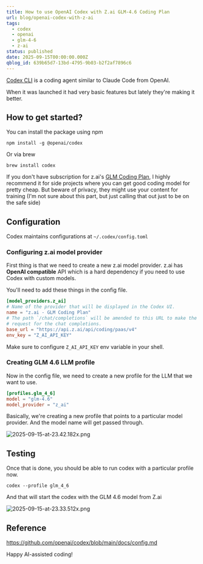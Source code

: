 ```yaml
---
title: How to use OpenAI Codex with Z.ai GLM-4.6 Coding Plan
url: blog/openai-codex-with-z-ai
tags:
  - codex
  - openai
  - glm-4-6
  - z-ai
status: published
date: 2025-09-15T00:00:00.000Z
qblog_id: 639b65d7-13bd-4795-9b03-b2f2af7896c6
---
```


[Codex CLI](https://github.com/openai/codex) is a coding agent similar to Claude Code from OpenAI.

When it was launched it had very basic features but lately they're making it better.

## How to get started?
You can install the package using npm
```shell
npm install -g @openai/codex
```
Or via brew
```shell
brew install codex
```

If you don't have subscription for z.ai's [GLM Coding Plan](https://go.nesin.io/glm), I highly recommend it for side projects where you can get good coding model for pretty cheap. But beware of privacy, they might use your content for training (I'm not sure about this part, but just calling that out just to be on the safe side)

## Configuration
Codex maintains configurations at `~/.codex/config.toml`

### Configuring z.ai model provider
First thing is that we need to create a new z.ai model provider. z.ai has **OpenAI compatible** API which is a hard dependency if you need to use Codex with custom models.

You'll need to add these things in the config file.

```toml
[model_providers.z_ai]
# Name of the provider that will be displayed in the Codex UI.
name = "z.ai - GLM Coding Plan"
# The path `/chat/completions` will be amended to this URL to make the POST
# request for the chat completions.
base_url = "https://api.z.ai/api/coding/paas/v4"
env_key = "Z_AI_API_KEY"
```
Make sure to configure `Z_AI_API_KEY` env variable in your shell.

### Creating GLM 4.6 LLM profile
Now in the config file, we need to create a new profile for the LLM that we want to use.
```toml
[profiles.glm_4_6]
model = "glm-4.6"
model_provider = "z_ai"
```

Basically, we're creating a new profile that points to a particular model provider. And the model name will get passed through.

![2025-09-15-at-23.42.182x.png](https://images.nesin.io/f_auto,q_auto/qblog/AIEngineerGuide/2025-09/b1tox8qs2malmuhp8ptq)

## Testing
Once that is done, you should be able to run codex with a particular profile now.

```shell
codex --profile glm_4_6
```

And that will start the codex with the GLM 4.6 model from Z.ai

![2025-09-15-at-23.33.512x.png](https://images.nesin.io/f_auto,q_auto/qblog/AIEngineerGuide/2025-09/upujphhjhp7zrb37p0d1)

## Reference
https://github.com/openai/codex/blob/main/docs/config.md

Happy AI-assisted coding!